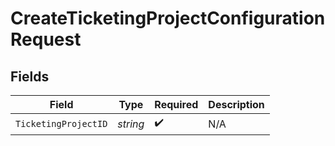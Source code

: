 # CreateTicketingProjectConfigurationRequest


## Fields

| Field                | Type                 | Required             | Description          |
| -------------------- | -------------------- | -------------------- | -------------------- |
| `TicketingProjectID` | *string*             | :heavy_check_mark:   | N/A                  |